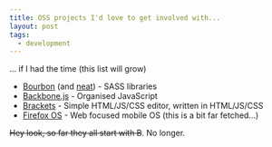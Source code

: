 ```yaml
---
title: OSS projects I'd love to get involved with...
layout: post
tags:
  - development
---
```

 
<p>... if I had the time (this list will grow)</p>&#13;
<p><!-- more --></p>&#13;
<ul><li><a href="http://bourbon.io/">Bourbon</a> (and <a href="http://neat.bourbon.io/">neat</a>) - SASS libraries</li>&#13;
<li><a href="http://backbonejs.org/">Backbone.js</a> - Organised JavaScript</li>&#13;
<li><a href="http://brackets.io/">Brackets</a> - Simple HTML/JS/CSS editor, written in HTML/JS/CSS</li>&#13;
<li><a href="http://www.mozilla.org/en-US/firefoxos/">Firefox OS</a> - Web focused mobile OS (this is a bit far fetched...)</li>&#13;
</ul><p><strike>Hey look, so far they all start with B</strike>. No longer.</p> 
